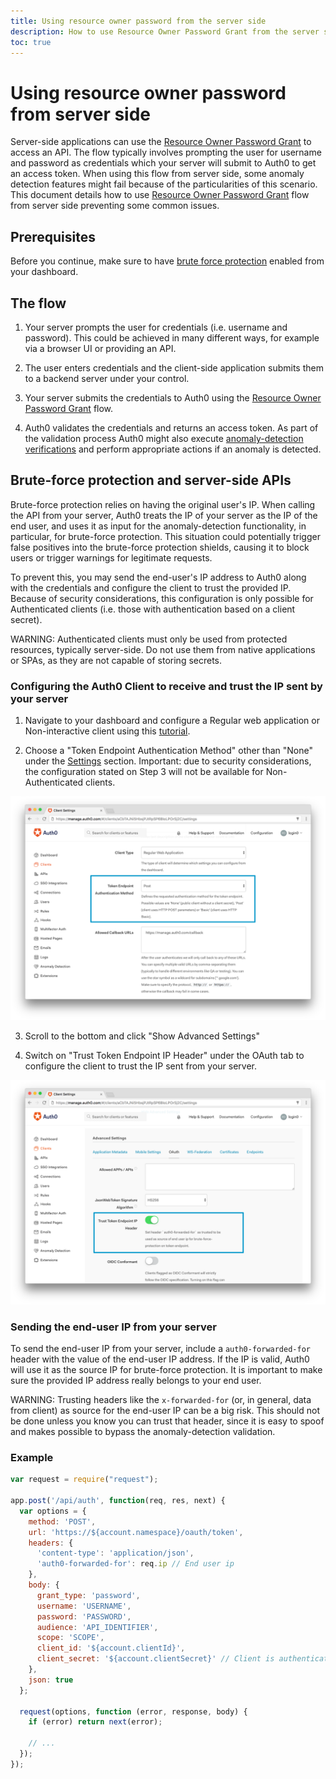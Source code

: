 ```yaml
---
title: Using resource owner password from the server side
description: How to use Resource Owner Password Grant from the server side together with anomaly detection.
toc: true
---
```


# Using resource owner password from server side
Server-side applications can use the [Resource Owner Password Grant](/api-auth/grant/password) to access an API. The flow typically involves prompting the user for username and password as credentials which your server will submit to Auth0 to get an access token. When using this flow from server side, some anomaly detection features might fail because of the particularities of this scenario. This document details how to use [Resource Owner Password Grant](/api-auth/grant/password) flow from server side preventing some common issues.

## Prerequisites
Before you continue, make sure to have [brute force protection](https://auth0.com/docs/anomaly-detection#brute-force-protection) enabled from your dashboard.

## The flow
1. Your server prompts the user for credentials (i.e. username and password). This could be achieved in many different ways, for example via a browser UI or providing an API.

2. The user enters credentials and the client-side application submits them to a backend server under your control.

3. Your server submits the credentials to Auth0 using the [Resource Owner Password Grant](/api-auth/grant/password) flow.

4. Auth0 validates the credentials and returns an access token. As part of the validation process Auth0 might also execute [anomaly-detection verifications](https://auth0.com/docs/anomaly-detection) and perform appropriate actions if an anomaly is detected.

## Brute-force protection and server-side APIs
Brute-force protection relies on having the original user's IP. When calling the API from your server, Auth0 treats the IP of your server
as the IP of the end user, and uses it as input for the anomaly-detection functionality, in particular, for brute-force protection.
This situation could potentially trigger false positives into the brute-force protection shields, causing it to block users or trigger
warnings for legitimate requests.

To prevent this, you may send the end-user's IP address to Auth0 along with the credentials and configure the client to trust the provided IP. Because of security considerations, this configuration is only possible for Authenticated clients (i.e. those with authentication based on a client secret).

WARNING: Authenticated clients must only be used from protected resources, typically server-side. Do not use them from native applications or SPAs, as they
are not capable of storing secrets.

### Configuring the Auth0 Client to receive and trust the IP sent by your server
1. Navigate to your dashboard and configure a Regular web application or Non-interactive client using this [tutorial](https://auth0.com/docs/clients#how-to-configure-a-client).

2. Choose a "Token Endpoint Authentication Method" other than "None" under the [Settings](https://auth0.com/docs/clients#client-settings) section.
Important: due to security considerations, the configuration stated on Step 3 will not be available for Non-Authenticated clients.

![Token Endpoint Authentication Method](/media/articles/api-auth/client-auth-method.png)

3. Scroll to the bottom and click "Show Advanced Settings"

4. Switch on "Trust Token Endpoint IP Header" under the OAuth tab to configure the client to trust the IP sent from your server.

![Enabling Auth0-Forwarded-For](/media/articles/api-auth/enabling-auth0-forwarded-for.png)

### Sending the end-user IP from your server
To send the end-user IP from your server, include a `auth0-forwarded-for` header with the value of the end-user IP address. If the IP is valid, Auth0 will use it as the source IP for brute-force protection. It is important to make sure the provided IP address really belongs to your end user.

WARNING: Trusting headers like the `x-forwarded-for` (or, in general, data from client) as source for the end-user IP can be a big risk. This should not be done
unless you know you can trust that header, since it is easy to spoof and makes possible to bypass the anomaly-detection validation.

### Example

```javascript
var request = require("request");

app.post('/api/auth', function(req, res, next) {
  var options = {
    method: 'POST',
    url: 'https://${account.namespace}/oauth/token',
    headers: {
      'content-type': 'application/json',
      'auth0-forwarded-for': req.ip // End user ip
    },
    body: {
      grant_type: 'password',
      username: 'USERNAME',
      password: 'PASSWORD',
      audience: 'API_IDENTIFIER',
      scope: 'SCOPE',
      client_id: '${account.clientId}',
      client_secret: '${account.clientSecret}' // Client is authenticated
    },
    json: true
  };

  request(options, function (error, response, body) {
    if (error) return next(error);

    // ...
  });
});
```
